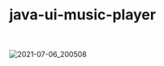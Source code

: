 # java-ui-music-player

<br/><br/>
![2021-07-06_200508](https://user-images.githubusercontent.com/58245926/124632845-e4d87980-deae-11eb-800a-e3102804d5b6.png)


